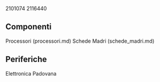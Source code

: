 2101074
2116440

## Componenti

Processori (processori.md)
Schede Madri (schede_madri.md)

## Periferiche

Elettronica Padovana
